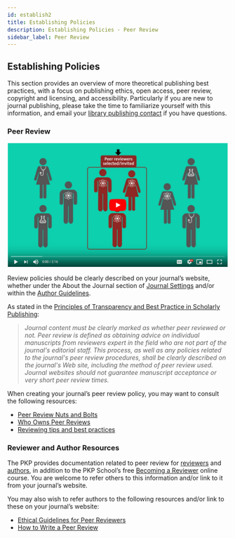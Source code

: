 ```yaml
---
id: establish2
title: Establishing Policies
description: Establishing Policies - Peer Review
sidebar_label: Peer Review
---
```


## Establishing Policies
This section provides an overview of more theoretical publishing best practices, with a focus on publishing ethics, open access, peer review, copyright and licensing, and accessibility. Particularly if you are new to journal publishing, please take the time to familiarize yourself with this information, and email your [library publishing contact](contacts.md) if you have questions.

### Peer Review
[![Peer Review Process](assets/peerreview.png)](https://youtu.be/DWzKI4WhSPQ)

Review policies should be clearly described on your journal’s website, whether under the About the Journal section of [Journal Settings](https://docs.pkp.sfu.ca/learning-ojs/en/journal-setup#masthead) and/or within the [Author Guidelines](https://docs.pkp.sfu.ca/learning-ojs/en/settings-workflow#author-guidelines).

As stated in the [Principles of Transparency and Best Practice in Scholarly Publishing](https://doaj.org/bestpractice):

> *Journal content must be clearly marked as whether peer reviewed or not. Peer review is defined as
> obtaining advice on individual manuscripts from reviewers expert in the field who are not part of
> the journal's editorial staff. This process, as well as any policies related to the journal's peer
> review procedures, shall be clearly described on the journal's Web site, including the method of
> peer review used. Journal websites should not guarantee manuscript acceptance or very short peer
> review times.*

When creating your journal’s peer review policy, you may want to consult the following resources:

- [Peer Review Nuts and Bolts](https://senseaboutscience.org/activities/peer-review-the-nuts-and-bolts/)
- [Who Owns Peer Reviews](https://publicationethics.org/files/u7140/Who_Owns_Peer_Reviews_Discussion_Document_Web.pdf)
- [Reviewing tips and best practices](https://authorservices.wiley.com/editors/peer-review/reviewing-tips-and-best-practice.html)

### Reviewer and Author Resources
The PKP provides documentation related to peer review for [reviewers](https://docs.pkp.sfu.ca/learning-ojs/en/reviewing) and [authors](https://docs.pkp.sfu.ca/learning-ojs/en/authoring#responding-to-a-review), in addition to the PKP School’s free [Becoming a Reviewer](https://pkpschool.sfu.ca/courses/becoming-a-reviewer/) online course. You are welcome to refer others to this information and/or link to it from your journal’s website.

You may also wish to refer authors to the following resources and/or link to these on your journal’s website:

 - [Ethical Guidelines for Peer Reviewers](https://publicationethics.org/files/Ethical_Guidelines_For_Peer_Reviewers_2.pdf)
 - [How to Write a Peer Review](https://publons.com/blog/how-to-write-a-peer-review-12-things-you-need-to-know/)
